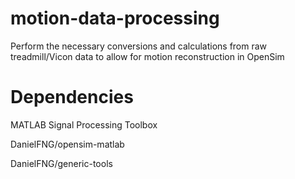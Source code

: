 # motion-data-processing
Perform the necessary conversions and calculations from raw treadmill/Vicon data to allow for motion reconstruction in OpenSim

# Dependencies 
MATLAB Signal Processing Toolbox 

DanielFNG/opensim-matlab

DanielFNG/generic-tools
